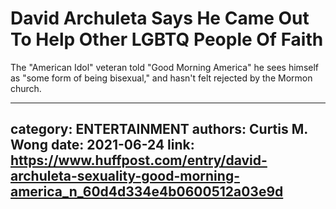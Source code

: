 # David Archuleta Says He Came Out To Help Other LGBTQ People Of Faith

The "American Idol" veteran told "Good Morning America" he sees himself as "some form of being bisexual," and hasn't felt rejected by the Mormon church.

---
category: ENTERTAINMENT
authors: Curtis M. Wong
date: 2021-06-24
link: https://www.huffpost.com/entry/david-archuleta-sexuality-good-morning-america_n_60d4d334e4b0600512a03e9d
---
